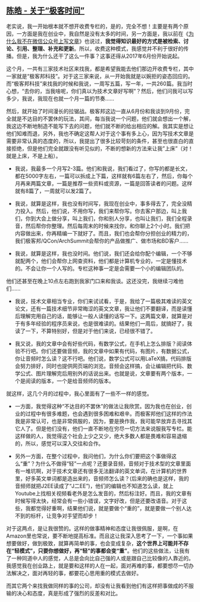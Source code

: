 ##  [陈皓 - 关于“极客时间”](https://coolshell.cn/articles/18246.html)

老实说，我一开始根本就不想开收费专栏的，是的，完全不想！主要是有两个原因，一方面是我在创业中，我自然是没有太多的时间，另一方面是，我以前在《[为什么我不在微信公众号上写文章](https://coolshell.cn/articles/17391.html)》也说过，**我觉得知识最好的方式是被检索、讨论、引用、整理、补充和更新**。所以，收费这种模式，我感觉并不利于很好的传播。但是，我为什么还干了这么一件事？这事还得从2017年6月份开始说起。

这个月，一共有三家技术社区来找我，都是希望我能去他们那边开收费专栏，其中一家就是“极客邦科技”。对于这三家来说，从一开始我就是以婉拒的姿态回应的。而“极客邦科技”来找我的时候和我说，一周写五篇，写一年，一共260篇。我当时心想，“去你的，当我啥呢，你们真以为技术文章好写啊”？然后，他们问我可以写多少，我说，我现在也就一个月一篇的节奏……

然后，就开始了时间漫长的拉锯战。极客邦这边一直从6月份和我谈到9月份，完全就是不达目的不罢休的玩法，其间，每当我说一个问题，他们就会想出一个解，我这边不断地制造不能写下去的问题，他们就不断的给出相应的解。我其实是想让他们知难而退，另外，我也不确定这帮人对于这个事有多上心，因为写技术文章是需要非常认真的态度的，所以，我提出了很多比较苛刻的条件，甚至也很直白的直接拒绝，但是他们完全就跟没有听见似的，不断的想新的方法来让我”上床”（对！就是上床，不是上船）。

*   我说，我最多一个月写2-3篇。他们和我说，我们看过了，你写的都是长文，都在5000字左右，一篇可以拆成上下篇，这样就有6篇左右了，然后，你每个月再来两篇文章，一篇是推荐一些资料或资源，一篇是回答读者的问题。这样就有8篇了，一周就可以发2篇了。

*   我说，就算是这样，我也没有时间写，我现在创业中，事多得去了，完全没精力投入。然后，他们说，不用你写，我们来帮你写。你去客户那边，叫上我们，你到大会上做分享，叫上我们，你和别人分享，也叫让我们，我们全程录音，然后帮你你整理。然后每周末的时候来找你，和你聊上2个小时。我们把内容做出来，你再精编一下就好了。而且，我们也会帮你分担创业的精力的，我们极客邦/QCon/ArchSummit会帮你的产品做推广、做市场和BD客户……

*   我说，就算是这样，我也没时间。他们说，我们还会给你配个编辑，一个不够就配两个，他们会帮你上网查资料，他们都是计算机专业的，一定是懂技术的。不会让你一个人写的。专栏这种事一定是会需要一个小的编辑团队的。

他们还甚至在晚上10点左右跑到我家门口来和我谈。这还没完，我继续刁难他们……

*   我说，技术文章相当专业，你们来试试看，于是，我给了一篇极其难读的英文论文，还有一篇技术细节非常晦涩的英文文章，我让他们不要翻译，而是读懂后理解完用自己的话，能够让一般人读懂的话写一下。这两篇文章，就算是对于有多年经验的程序员来说，也是很难读的。结果他们一周后，就搞好了，我读了一下，不算特别好，但是对于他们来说，已经很不错了。

*   我又说，我的文章中会有好些代码，有数学公式，在手机上怎么排版？阅读体验不行吧。你们还要做音频，我的文章中如果有代码，有图片，有数据公式，你让音频时怎么读？这不行吧。他们说，数学公式可以用LaTeX搞，代码排版会努力排好，同时也提供网页端的浏览。音频会这样搞，会让编辑把代码、数学公式、图片理解完后用别外的话说出来。也就是说，文章要有两个版本，一个是阅读的版本，一个是给音频师的版本。

就这样，这几个月的过程中，我心里面有了一些不一样的感觉。

*   一方面，我觉得这种“不达目的不罢休”的做法让我欣赏。因为我也在创业，创业的过程中有很多难题，也会遇到很多困难和艰辛。而极客邦他们这样的作法我是非常认可，也是非常佩服的，因为，要是换作我，我可能早放弃去寻找其它人了。但是他们没有，他们一直不断地在穷尽一切方法来说服我写专栏。能这样做的人，我觉得这个社会上少之又少，绝大多数人都是畏难和容易退缩的，所以，感觉可以深入交往和合作。

*   另外一方面，在整个过程中，我问他们，为什么你们要把这个事做得这么“重”？为什么不做得“轻”一点呢？还要录音频，音频对于技术型的文章里面有一堆坑啊，对于技术文章还有很多无法翻译的英文单词，在计算机的世界里，好多英文单词都是造出来的，音频师怎么读？(后来的确也是这样，我的音频师就把J2EE读成了“J二EE”)，他们的编辑也不知道怎么读，就上Youtube上找相关视频看老外是怎么发音的，然后标注好。而且，我的文章有时候写得太快，经常会有一些小错误，文字好改，但是还要改语音。对于这些，我都觉得好重啊，结果他们说，就是要做个“重的”，就是要做一个别人达不到的标杆，让竞争对手望而却步！

对于这两点，是让我很赞的。这样的做事精神和态度让我很佩服，是啊，在Amazon里也常说，要不断地提高标准。而且这让我深入思考了一下，一个事如果想要做好，做到极致，就算再简单的事，也会变成复杂，**这个世界上可能并不存在“轻模式”，只要你想做好，再“轻”的事都会变“重”**。他们的这些做法，让我有了一种同道中人的感觉，人总是会向比自己强的人或是跟自己比较像的人靠近的。我感觉我在创业路上，就是要和这样的人在一起，面对再难的事，都要想尽一切办法解决之，面对再轻的事，都要花心思用重的模式去做好。

而其它两个来找我做同样的事的公司，却没有让我看到他们有这样把事做成的不服输的决心和态度，真是形成了强烈的反差和对比。